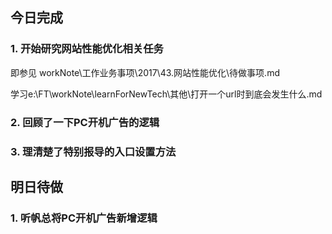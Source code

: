 ## 今日完成
### 1. 开始研究网站性能优化相关任务
即参见 workNote\工作业务事项\2017\43.网站性能优化\待做事项.md

学习e:\FT\workNote\learnForNewTech\其他\打开一个url时到底会发生什么.md

### 2. 回顾了一下PC开机广告的逻辑

### 3. 理清楚了特别报导的入口设置方法

## 明日待做
### 1. 听帆总将PC开机广告新增逻辑
